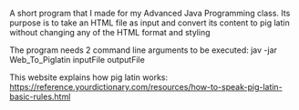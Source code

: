 A short program that I made for my Advanced Java Programming class.
Its purpose is to take an HTML file as input and convert its content to pig latin without changing any of the HTML format and styling

The program needs 2 command line arguments to be executed: jav -jar Web_To_Piglatin inputFile outputFile

This website explains how pig latin works: https://reference.yourdictionary.com/resources/how-to-speak-pig-latin-basic-rules.html

